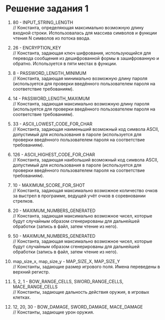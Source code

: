 ﻿# Решение задания 1

1. 80 - INPUT_STRING_LENGTH  
// Константа, определяющая максимально возможную длину входной строки. Использовалась для массива символов и функции чтения N символов из потока ввода.
2. 26 - ENCRYPTION_KEY  
// Константа, задающая ключ шифрования, использующийся для перевода сообщения из дешифрованной формы в зашифрованную и обратно. Используется в пяти местах в функции.
3. 8 - PASSWORD_LENGTH_MINIMUM  
// Константа, задающая минимально возможную длину пароля (используется для проверки введённого пользователем пароля на соответствие требованиям).
4. 14 - PASSWORD_LENGTH_MAXIMUM  
// Константа, задающая максимально возможную длину пароля (используется для проверки введённого пользователем пароля на соответствие требованиям).
5. 33 - ASCII_LOWEST_CODE_FOR_CHAR  
// Константа, задающая наименьший возможный код символа ASCII, допустимый для использования в пароле (используется для проверки введённого пользователем пароля на соответствие требованиям).
6. 126 - ASCII_HIGHEST_CODE_FOR_CHAR  
// Константа, задающая наибольший возможный код символа ASCII, допустимый для использования в пароле (используется для проверки введённого пользователем пароля на соответствие требованиям).
7. 10 - MAXIMUM_SCORE_FOR_SHOT  
// Константа, задающая максимально возможное количество очков за выстрел в программе, ведущей учёт очков в соревновании стрелков.
8. 20 - MAXIMUM_NUMBERS_GENERATED  
// Константа, задающая максимально возможное чисел, которые будут случайным образом сгенерированы для дальнейшей обработки (запись в файл, затем чтение из него).
9. 50 - MAXIMUM_NUMBERS_GENERATED  
// Константа, задающая максимально возможное чисел, которые будут случайным образом сгенерированы для дальнейшей обработки (запись в файл, затем чтение из него).
10. map_size_x, map_size_y - MAP_SIZE_X, MAP_SIZE_Y  
// Константы, задающие размер игрового поля. Имена переведены в верхний регистр.

11. 5, 2, 1 - BOW_RANGE_CELLS, SWORD_RANGE_CELLS, MACE_RANGE_CELLS  
// Константы, задающие дальность действия оружия, в игровых клетках.
12. 12, 20, 30 - BOW_DAMAGE, SWORD_DAMAGE, MACE_DAMAGE  
// Константы, задающие урон оружия.
